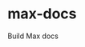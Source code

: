 max-docs
================================================================================

Build Max docs
